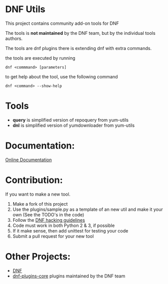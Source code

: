 
DNF Utils
==========

This project contains community add-on tools for DNF

The tools is **not maintained** by the DNF team, but by the individual tools authors.

The tools are dnf plugins there is extending dnf with extra commands.

the tools are executed by running

```
dnf <commmand> [parameters]
```

to get help about the tool, use the following command

```
dnf <command> --show-help
```

Tools
======

* **query** is simplified version of repoquery from yum-utils
* **dnl** is simplified version of yumdownloader from yum-utils

Documentation:
===============
[Online Documentation](http://dnf-utils.readthedocs.org/en/latest/index.html)


Contribution:
==============

If you want to make a new tool.

1. Make a fork of this project
2. Use the plugins/sample.py as a template of an new util and make it your own (See the TODO's in the code)
3. Follow the [DNF hacking guidelines](https://github.com/akozumpl/dnf/wiki/Hacking)
4. Code must work in both Python 2 & 3, if possible
5. If it make sense, then add unittest for testing your code
6. Submit a pull request for your new tool


Other Projects:
================
* [DNF](https://github.com/akozumpl/dnf)
* [dnf-plugins-core](https://github.com/akozumpl/dnf-plugins-core) plugins maintained by the DNF team











